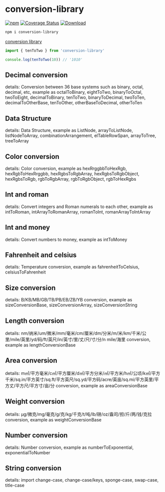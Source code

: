 # conversion-library

[![npm](https://img.shields.io/npm/v/conversion-library)](https://www.npmjs.com/package/conversion-library) [![Coverage Status](https://coveralls.io/repos/github/fxss5201/conversion-library/badge.svg?branch=main)](https://coveralls.io/github/fxss5201/conversion-library?branch=main) [![Download](https://img.shields.io/npm/dm/conversion-library)](https://www.npmjs.com/package/conversion-library)

```sh
npm i conversion-library
```

[conversion library](https://fxss5201.github.io/conversion-library/)

```ts
import { tenToTwo } from 'conversion-library'

console.log(tenToTwo(10)) // '1010'
```

## Decimal conversion

details: Conversion between 36 base systems such as binary, octal, decimal, etc, example as octalToBinary, eightToTwo, binaryToOctal, twoToEight, decimalToBinary, tenToTwo, binaryToDecimal, twoToTen, decimalToOtherBase, tenToOther, otherBaseToDecimal, otherToTen

## Data Structure

details: Data Structure, example as ListNode, arrayToListNode, listNodeToArray, combinationArrangement, elTableRowSpan, arrayToTree, treeToArray

## Color conversion

details: Color conversion, example as hexRrggbbToHexRgb, hexRgbToHexRrggbb, hexRgbsToRgbArray, hexRgbsToRgbObject, hexRgbsToRgb, rgbToRgbArray, rgbToRgbObject, rgbToHexRgbs

## Int and roman

details: Convert integers and Roman numerals to each other, example as intToRoman, intArrayToRomanArray, romanToInt, romanArrayToIntArray

## Int and money

details: Convert numbers to money, example as intToMoney

## Fahrenheit and celsius

details: Temperature conversion, example as fahrenheitToCelsius, celsiusToFahrenheit

## Size conversion

details: B/KB/MB/GB/TB/PB/EB/ZB/YB conversion, example as sizeConversionBase, sizeConversionArray, sizeConversionString

## Length conversion

details: nm/纳米/um/微米/mm/毫米/cm/厘米/dm/分米/m/米/km/千米/公里/mile/英里/yd/码/ft/英尺/in/英寸/里/丈/尺/寸/分/n mile/海里 conversion, example as lengthConversionBase

## Area conversion

details: m㎡/平方毫米/c㎡/平方厘米/d㎡/平方分米/㎡/平方米/h㎡/公顷/k㎡/平方千米/sq.in/平方英寸/sq.ft/平方英尺/sq.yd/平方码/acre/英亩/sq.mi/平方英里/平方丈/平方尺/平方寸/亩/分 conversion, example as areaConversionBase

## Weight conversion

details: μg/微克/mg/毫克/g/克/kg/千克/t/吨/lb/磅/oz/盎司/担/斤/两/钱/克拉 conversion, example as weightConversionBase

## Number conversion

details: Number conversion, example as numberToExponential, exponentialToNumber

## String conversion

details: import change-case, change-case/keys, sponge-case, swap-case, title-case

